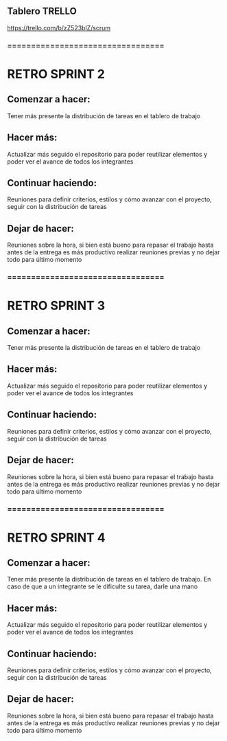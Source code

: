## Tablero TRELLO

https://trello.com/b/zZ523blZ/scrum

### =================================

# RETRO SPRINT 2

## Comenzar a hacer: 

Tener más presente la distribución de tareas en el tablero de trabajo

## Hacer más: 

Actualizar más seguido el repositorio para poder reutilizar elementos y poder ver el avance de todos los integrantes

## Continuar haciendo: 

Reuniones para definir criterios, estilos y cómo avanzar con el proyecto, seguir con la distribución de tareas

## Dejar de hacer: 

Reuniones sobre la hora, si bien está bueno para repasar el trabajo hasta antes de la entrega es más productivo realizar reuniones previas y no dejar todo para último momento

### =================================

# RETRO SPRINT 3

## Comenzar a hacer: 

Tener más presente la distribución de tareas en el tablero de trabajo

## Hacer más: 

Actualizar más seguido el repositorio para poder reutilizar elementos y poder ver el avance de todos los integrantes

## Continuar haciendo: 

Reuniones para definir criterios, estilos y cómo avanzar con el proyecto, seguir con la distribución de tareas

## Dejar de hacer: 

Reuniones sobre la hora, si bien está bueno para repasar el trabajo hasta antes de la entrega es más productivo realizar reuniones previas y no dejar todo para último momento

### =================================

# RETRO SPRINT 4

## Comenzar a hacer: 

Tener más presente la distribución de tareas en el tablero de trabajo. En caso de que a un integrante se le dificulte su tarea, darle una mano

## Hacer más: 

Actualizar más seguido el repositorio para poder reutilizar elementos y poder ver el avance de todos los integrantes

## Continuar haciendo: 

Reuniones para definir criterios, estilos y cómo avanzar con el proyecto, seguir con la distribución de tareas

## Dejar de hacer: 

Reuniones sobre la hora, si bien está bueno para repasar el trabajo hasta antes de la entrega es más productivo realizar reuniones previas y no dejar todo para último momento